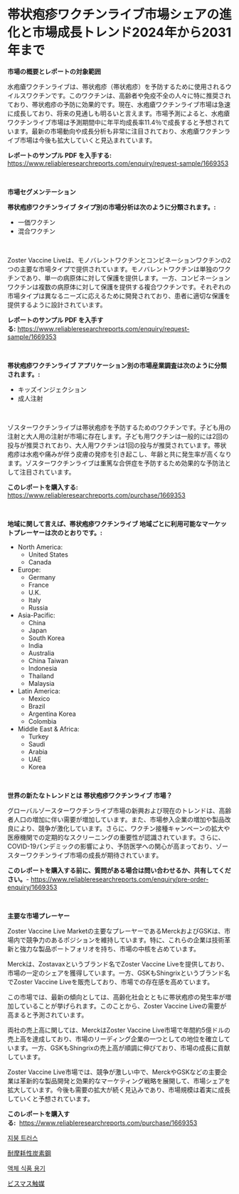 <p><h1>帯状疱疹ワクチンライブ市場シェアの進化と市場成長トレンド2024年から2031年まで</h1></p><p><strong>市場の概要とレポートの対象範囲</strong></p>
<p><p>水疱瘡ワクチンライブは、帯状疱疹（帯状疱疹）を予防するために使用されるウイルスワクチンです。このワクチンは、高齢者や免疫不全の人々に特に推奨されており、帯状疱疹の予防に効果的です。現在、水疱瘡ワクチンライブ市場は急速に成長しており、将来の見通しも明るいと言えます。市場予測によると、水疱瘡ワクチンライブ市場は予測期間中に年平均成長率11.4％で成長すると予想されています。最新の市場動向や成長分析も非常に注目されており、水疱瘡ワクチンライブ市場は今後も拡大していくと見込まれています。</p></p>
<p><strong>レポートのサンプル PDF を入手する:</strong> <a href="https://www.reliableresearchreports.com/enquiry/request-sample/1669353">https://www.reliableresearchreports.com/enquiry/request-sample/1669353</a></p>
<p>&nbsp;</p>
<p><strong>市場セグメンテーション</strong></p>
<p><strong>帯状疱疹ワクチンライブ タイプ別の市場分析は次のように分類されます。:</strong></p>
<p><ul><li>一価ワクチン</li><li>混合ワクチン</li></ul></p>
<p>&nbsp;</p>
<p><p>Zoster Vaccine Liveは、モノバレントワクチンとコンビネーションワクチンの2つの主要な市場タイプで提供されています。モノバレントワクチンは単独のワクチンであり、単一の病原体に対して保護を提供します。一方、コンビネーションワクチンは複数の病原体に対して保護を提供する複合ワクチンです。それぞれの市場タイプは異なるニーズに応えるために開発されており、患者に適切な保護を提供するように設計されています。</p></p>
<p><strong>レポートのサンプル PDF を入手する:</strong>&nbsp;<a href="https://www.reliableresearchreports.com/enquiry/request-sample/1669353">https://www.reliableresearchreports.com/enquiry/request-sample/1669353</a></p>
<p>&nbsp;</p>
<p><strong> 帯状疱疹ワクチンライブ アプリケーション別の市場産業調査は次のように分類されます。:</strong></p>
<p><ul><li>キッズインジェクション</li><li>成人注射</li></ul></p>
<p>&nbsp;</p>
<p><p>ゾスターワクチンライブは帯状疱疹を予防するためのワクチンです。子ども用の注射と大人用の注射が市場に存在します。子ども用ワクチンは一般的には2回の投与が推奨されており、大人用ワクチンは1回の投与が推奨されています。帯状疱疹は水疱や痛みが伴う皮膚の発疹を引き起こし、年齢と共に発生率が高くなります。ゾスターワクチンライブは重篤な合併症を予防するため効果的な予防法として注目されています。</p></p>
<p><strong>このレポートを購入する:</strong>&nbsp; <a href="https://www.reliableresearchreports.com/purchase/1669353">https://www.reliableresearchreports.com/purchase/1669353</a></p>
<p>&nbsp;</p>
<p><strong>地域に関して言えば、帯状疱疹ワクチンライブ 地域ごとに利用可能なマーケットプレーヤーは次のとおりです。:</strong></p>
<p><ul>
    <li>
        North America:
        <ul>
            <li>United States</li>
            <li>Canada</li>
        </ul>
    </li>
    <li>
        Europe:
        <ul>
            <li>Germany</li>
            <li>France</li>
            <li>U.K.</li>
            <li>Italy</li>
            <li>Russia</li>
        </ul>
    </li>
    <li>
        Asia-Pacific:
        <ul>
            <li>China</li>
            <li>Japan</li>
            <li>South Korea</li>
            <li>India</li>
            <li>Australia</li>
            <li>China Taiwan</li>
            <li>Indonesia</li>
            <li>Thailand</li>
            <li>Malaysia</li>
        </ul>
    </li>
    <li>
        Latin America:
        <ul>
            <li>Mexico</li>
            <li>Brazil</li>
            <li>Argentina Korea</li>
            <li>Colombia</li>
        </ul>
    </li>
    <li>
        Middle East & Africa:
        <ul>
            <li>Turkey</li>
            <li>Saudi</li>
            <li>Arabia</li>
            <li>UAE</li>
            <li>Korea</li>
        </ul>
    </li>
    </ul></p>
<p>&nbsp;</p>
<p><strong>世界の新たなトレンドとは 帯状疱疹ワクチンライブ 市場？</strong></p>
<p><p>グローバルゾースターワクチンライブ市場の新興および現在のトレンドは、高齢者人口の増加に伴い需要が増加しています。また、市場参入企業の増加や製品改良により、競争が激化しています。さらに、ワクチン接種キャンペーンの拡大や医療機関での定期的なスクリーニングの重要性が認識されています。さらに、COVID-19パンデミックの影響により、予防医学への関心が高まっており、ゾースターワクチンライブ市場の成長が期待されています。</p></p>
<p><strong>このレポートを購入する前に、質問がある場合は問い合わせるか、共有してください。</strong>- <a href="https://www.reliableresearchreports.com/enquiry/pre-order-enquiry/1669353">https://www.reliableresearchreports.com/enquiry/pre-order-enquiry/1669353</a></p>
<p>&nbsp;</p>
<p><strong>主要な市場プレーヤー</strong></p>
<p><p>Zoster Vaccine Live Marketの主要なプレーヤーであるMerckおよびGSKは、市場内で競争力のあるポジションを維持しています。特に、これらの企業は技術革新と強力な製品ポートフォリオを持ち、市場の中核を占めています。</p><p>Merckは、Zostavaxというブランド名でZoster Vaccine Liveを提供しており、市場の一定のシェアを獲得しています。一方、GSKもShingrixというブランド名でZoster Vaccine Liveを販売しており、市場での存在感を高めています。</p><p>この市場では、最新の傾向としては、高齢化社会とともに帯状疱疹の発生率が増加していることが挙げられます。このことから、Zoster Vaccine Liveの需要が高まると予測されています。</p><p>両社の売上高に関しては、MerckはZoster Vaccine Live市場で年間約5億ドルの売上高を達成しており、市場のリーディング企業の一つとしての地位を確立しています。一方、GSKもShingrixの売上高が順調に伸びており、市場の成長に貢献しています。</p><p>Zoster Vaccine Live市場では、競争が激しい中で、MerckやGSKなどの主要企業は革新的な製品開発と効果的なマーケティング戦略を展開して、市場シェアを拡大しています。今後も需要の拡大が続く見込みであり、市場規模は着実に成長していくと予想されています。</p></p>
<p><strong>このレポートを購入する:</strong>&nbsp;&nbsp;<a href="https://www.reliableresearchreports.com/purchase/1669353">https://www.reliableresearchreports.com/purchase/1669353</a></p>
<p><p><a href="https://medium.com/@wilsoniehn789562023/%EC%A7%80%EB%B6%95-%ED%8A%B8%EB%9F%AC%EC%8A%A4-%EC%8B%9C%EC%9E%A5-%EA%B7%9C%EB%AA%A8-cagr-%EB%8F%99%ED%96%A5-2024-2030-9947647c808b">지붕 트러스</a></p><p><a href="https://medium.com/@lilliandach1969/%E8%80%90%E7%A3%A8%E6%80%A7%E7%82%AD%E7%B4%A0%E9%8B%BC%E5%B8%82%E5%A0%B4-2031%E5%B9%B4%E3%81%BE%E3%81%A7%E3%81%AE%E6%88%90%E5%8A%9F%E3%83%93%E3%82%B8%E3%83%8D%E3%82%B9%E6%88%A6%E7%95%A5%E3%81%AE%E9%8D%B5-b5573e42ef7a">耐摩耗性炭素鋼</a></p><p><a href="https://medium.com/@kirby6567566/%EC%95%A1%EC%B2%B4%EC%8B%9D%ED%92%88-%EC%9A%A9%EA%B8%B0-%EC%8B%9C%EC%9E%A5-%EC%8B%9C%EC%9E%A5-%EC%A0%90%EC%9C%A0%EC%9C%A8-%EC%8B%9C%EC%9E%A5-%EB%8F%99%ED%96%A5-%EB%B0%8F-%EB%AF%B8%EB%9E%98-%EC%84%B1%EC%9E%A5-%ED%83%90%EC%83%89-ca93158dd95a">액체 식품 용기</a></p><p><a href="https://medium.com/@christiandickens2005/%E3%83%93%E3%82%B9%E3%83%9E%E3%82%B9%E8%A7%A6%E5%AA%92%E5%B8%82%E5%A0%B4%E3%81%AE%E5%88%86%E6%9E%90-%E3%82%B0%E3%83%AD%E3%83%BC%E3%83%90%E3%83%AB%E7%94%A3%E6%A5%AD%E3%81%AE%E5%B1%95%E6%9C%9B%E3%81%A8%E4%BA%88%E6%B8%AC-2024%E5%B9%B4%E3%81%8B%E3%82%892031%E5%B9%B4-d469e744b268">ビスマス触媒</a></p></p>